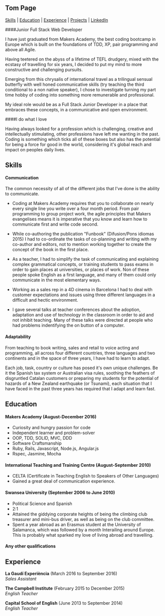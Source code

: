 ## Tom Page

[Skills](#skills) | [Education](#education) | [Experience](#experience) | [Projects](#projects) | [LinkedIn](https://www.linkedin.com/in/tom-page-993022a1)

####Junior Full Stack Web Developer

I have just graduated from Makers Academy, the best coding bootcamp in Europe which is built on the foundations of TDD, XP, pair programming and above all Agile.

Having teetered on the abyss of a lifetime of TEFL drudgery, mixed with the ecstasy of travelling for six years, I decided to put my mind to more constructive and challenging pursuits.

Emerging from this chrysalis of international travel as a trilingual sensual butterfly with well honed communicative skills (try teaching the third conditional to a non native speaker), I chose to investigate turning my part time hobby of coding into something more remunerable and professional.

My ideal role would be as a Full Stack Junior Developer in a place that embraces these concepts, in a communicative and open environment.


####I do what I love

 Having always looked for a profession which is challenging, creative and intellectually stimulating, other professions have left me wanting in the past. Coding is something which ticks all of these boxes but also has the potential for being a force for good in the world, considering it's global reach and impact on peoples daily lives.


## Skills

#### Communication

The common necessity of all of the different jobs that I've done is the ability to communicate.

+ Coding at Makers Academy requires that you to collaborate on nearly every single line you write over a four month period. From pair programming to group project work, the agile principles that Makers evangelises means it is imperative that you know and learn how to communicate first and write code second.

+ While co-authoring the publication "Funbook" (Difusion/Pons idiomas 2015) I had to co-ordinate the tasks of co-planning and writing with my co-author and editors, not to mention working together to create the concept of the book in the first place.

+ As a teacher, I had to simplify the task of communicating and explaining complex grammatical concepts, or training students to pass exams in order to gain places at universities, or places of work. Non of these people spoke English as a first language, and many of them could only communicate in the most elementary ways.

+ Working as a sales rep in a 4D cinema in Barcelona I had to deal with customer expectations and issues using three different languages in a difficult and hectic environment.

+ I gave several talks at teacher conferences about the adoption, adaptation and use of technology in the classroom in order to aid and not inhibit teaching. Many of these talks were directed at people who had problems indentifying the on button of a computer.


#### Adaptability

From teaching to book writing, sales and retail to voice acting and programming, all across four different countries, three languages and two continents and in the space of three years, I have had to learn to adapt.

Each job, task, country or culture has posed it's own unique challenges. Be it the Spanish tax system or Australian visa rules, soothing the feathers of disgruntled Catalan customers or preparing my students for the potential of hazards of a New Zealand earthquake (or Tsunami), each situation that I have faced in the past three years has required that I adapt and learn fast.

## Education

#### Makers Academy (August-December 2016)

- Curiosity and hungry passion for code
- Independent learner and problem-solver
- OOP, TDD, SOLID, MVC, DDD
- Software Craftsmanship
- Ruby, Rails, Javascript, Node.js, Angular.js
- Rspec, Jasmine, Mocha

#### International Teaching and Training Centre (August-September 2010)
- CELTA (Certificate in Teaching English to Speakers of Other Languages)
- Gained a great deal of communication experience.

#### Swansea University (September 2006 to June 2010)

- Political Science and Spanish
- 2:1
- Attained the giddying corporate heights of being the climbing club treasurer and mini-bus driver, as well as being on the club committee.
- Spent a year abroad as an Erasmus student at the University of Salamanca, which was followed by a month Interailing around Europe. This is probably what sparked my love of living abroad and travelling.

#### Any other qualifications

## Experience

**La Gaudí Experiència** (March 2016 to September 2016)    
*Sales Assistant*

**The Campbell Institute** (February 2015 to December 2015)    
*English Teacher*   

**Capital School of English** (June 2013 to September 2014)    
*English Teacher*   
